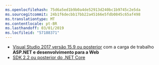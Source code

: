 ```yaml
---
ms.openlocfilehash: 75d6a5ed1b9b0a4de52913d240bc1b9745c2e5da
ms.sourcegitcommit: 24b1f6decbb17bb22a45166e5fdb0845c65af498
ms.translationtype: MT
ms.contentlocale: pt-BR
ms.lasthandoff: 03/01/2019
ms.locfileid: "57188371"
---
```

* [Visual Studio 2017 versão 15.9 ou posterior](https://visualstudio.microsoft.com/downloads/) com a carga de trabalho **ASP.NET e desenvolvimento para a Web**
* [SDK 2.2 ou posterior do .NET Core](https://www.microsoft.com/net/download/all)
